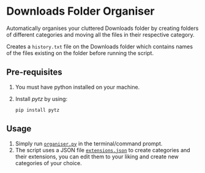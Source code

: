 # Downloads Folder Organiser

Automatically organises your cluttered Downloads folder by creating folders of different categories and moving all the files in their respective category.

Creates a `history.txt` file on the Downloads folder which contains names of the files existing on the folder before running the script.

## Pre-requisites

1. You must have python installed on your machine.
2. Install *pytz* by using:

    ```pip install pytz```

## Usage

1. Simply run [`organiser.py`](./organiser.py) in the terminal/command prompt.
2. The script uses a JSON file [`extensions.json`](./extensions.json) to create categories and their extensions, you can edit them to your liking and create new categories of your choice.
